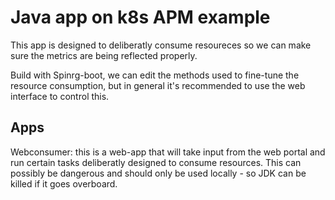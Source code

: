 # Java app on k8s APM example

This app is designed to deliberatly consume resoureces so we can make sure the metrics are being reflected properly.

Build with Spinrg-boot, we can edit the methods used to fine-tune the resource consumption, but in general it's recommended to use the web interface to control this.

## Apps

Webconsumer: this is a web-app that will take input from the web portal and run certain tasks deliberatly designed to consume resources. This can possibly be dangerous and should only be used locally - so JDK can be killed if it goes overboard.